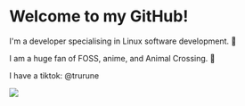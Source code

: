 # Welcome to my GitHub!

I'm a developer specialising in Linux software development. 🐧

I am a huge fan of FOSS, anime, and Animal Crossing. 🌴

I have a tiktok: @trurune

<img src="https://static.wikia.nocookie.net/luckystar/images/f/fe/Konata-san2.png/revision/latest?cb=20240612064611">
